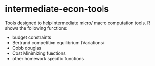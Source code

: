 # intermediate-econ-tools
Tools designed to help intermediate micro/ macro computation tools.
R shows the following functions:
- budget constraints
- Bertrand competition equilibrium (Variations)
- Cobb douglas
- Cost Minimizing functions
- other homework specific functions
